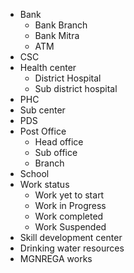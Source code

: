 - Bank
    - Bank Branch
    - Bank Mitra
    - ATM
- CSC
- Health center
    - District Hospital
    - Sub district hospital
- PHC
- Sub center
- PDS
- Post Office
    - Head office
    - Sub office
    - Branch
- School
- Work status
    - Work yet to start
    - Work in Progress
    - Work completed
    - Work Suspended
- Skill development center
- Drinking water resources
- MGNREGA works
